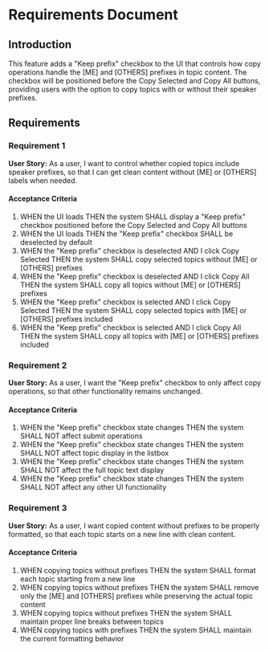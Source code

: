 # Requirements Document

## Introduction

This feature adds a "Keep prefix" checkbox to the UI that controls how copy operations handle the [ME] and [OTHERS] prefixes in topic content. The checkbox will be positioned before the Copy Selected and Copy All buttons, providing users with the option to copy topics with or without their speaker prefixes.

## Requirements

### Requirement 1

**User Story:** As a user, I want to control whether copied topics include speaker prefixes, so that I can get clean content without [ME] or [OTHERS] labels when needed.

#### Acceptance Criteria

1. WHEN the UI loads THEN the system SHALL display a "Keep prefix" checkbox positioned before the Copy Selected and Copy All buttons
2. WHEN the UI loads THEN the "Keep prefix" checkbox SHALL be deselected by default
3. WHEN the "Keep prefix" checkbox is deselected AND I click Copy Selected THEN the system SHALL copy selected topics without [ME] or [OTHERS] prefixes
4. WHEN the "Keep prefix" checkbox is deselected AND I click Copy All THEN the system SHALL copy all topics without [ME] or [OTHERS] prefixes
5. WHEN the "Keep prefix" checkbox is selected AND I click Copy Selected THEN the system SHALL copy selected topics with [ME] or [OTHERS] prefixes included
6. WHEN the "Keep prefix" checkbox is selected AND I click Copy All THEN the system SHALL copy all topics with [ME] or [OTHERS] prefixes included

### Requirement 2

**User Story:** As a user, I want the "Keep prefix" checkbox to only affect copy operations, so that other functionality remains unchanged.

#### Acceptance Criteria

1. WHEN the "Keep prefix" checkbox state changes THEN the system SHALL NOT affect submit operations
2. WHEN the "Keep prefix" checkbox state changes THEN the system SHALL NOT affect topic display in the listbox
3. WHEN the "Keep prefix" checkbox state changes THEN the system SHALL NOT affect the full topic text display
4. WHEN the "Keep prefix" checkbox state changes THEN the system SHALL NOT affect any other UI functionality

### Requirement 3

**User Story:** As a user, I want copied content without prefixes to be properly formatted, so that each topic starts on a new line with clean content.

#### Acceptance Criteria

1. WHEN copying topics without prefixes THEN the system SHALL format each topic starting from a new line
2. WHEN copying topics without prefixes THEN the system SHALL remove only the [ME] and [OTHERS] prefixes while preserving the actual topic content
3. WHEN copying topics without prefixes THEN the system SHALL maintain proper line breaks between topics
4. WHEN copying topics with prefixes THEN the system SHALL maintain the current formatting behavior